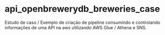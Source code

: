# api_openbrewerydb_breweries_case
Estudo de caso /  Exemplo de criação de pipeline consumindo e controlando informações de uma API na aws utilizando AWS Glue  /  Athena e SNS.
